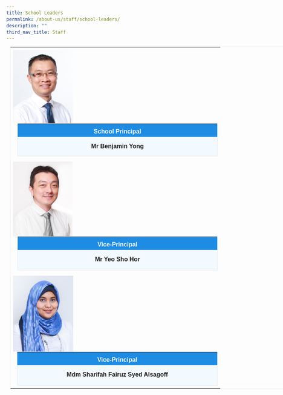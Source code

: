 ```yaml
---
title: School Leaders
permalink: /about-us/staff/school-leaders/
description: ""
third_nav_title: Staff
---
```

<table style="margin: 0px 0px 0px 10px; outline: 0px; padding: 0px; border: 1px solid rgb(234, 234, 234); border-collapse: collapse !important; color: rgb(222, 101, 0); font-family: verdana, sans-serif; font-size: 25px; font-style: normal; font-variant-ligatures: normal; font-variant-caps: normal; font-weight: 700; letter-spacing: normal; orphans: 2; text-transform: none; white-space: normal; widows: 2; word-spacing: 0px; -webkit-text-stroke-width: 0px; text-decoration-thickness: initial; text-decoration-style: initial; text-decoration-color: initial; text-align: center; width: 936.898px;" class="iveo_table ives_tab_zen ive_eobj_right"><tbody style="margin: 0px; outline: 0px; padding: 0px;"><tr style="margin: 0px; outline: 0px; padding: 0px;"><td style="margin: 0px; outline: 0px; padding: 7px; text-align: center;"><img style="margin: 0px 10px 0px 0px; outline: none; padding: 0px; border: none; float: left; max-width: 100%; height: 193px; width: 158px;" class="ive_eobj_left" alt="143) Mr Benjamin Yong Yik Yen.jpg" src="/images/143)%20Mr%20Benjamin%20Yong%20Yik%20Yen.jpeg"><font style="margin: 0px; outline: 0px; padding: 0px; line-height: 22.4px; font-family: Rubik, sans-serif !important; font-size: 1rem !important;" size="2"><br style="margin: 0px; outline: 0px; padding: 0px;"><br style="margin: 0px; outline: 0px; padding: 0px;"></font><table style="margin: 0px 0px 0px 10px; outline: 0px; padding: 0px; float: right; border: 1px solid rgb(234, 234, 234); border-collapse: collapse !important; width: 530px; height: 87px;" class="iveo_table ives_tab_blue ive_eobj_right"><tbody style="margin: 0px; outline: 0px; padding: 0px;"><tr style="margin: 0px; outline: 0px; padding: 0px;"><th style="margin: 0px; outline: 0px; padding: 2px; text-align: center; background-color: rgb(31, 140, 228); color: rgb(242, 249, 255); width: 527px;"><font style="margin: 0px; outline: 0px; padding: 0px; line-height: 22.4px; font-family: Rubik, sans-serif !important; font-size: 1rem !important;" size="2">School Principal</font></th></tr><tr style="margin: 0px; outline: 0px; padding: 0px;"><td style="margin: 0px; outline: 0px; padding: 7px; text-align: center; background-color: rgb(242, 249, 255); color: rgb(34, 34, 34); width: 60px;"><font style="margin: 0px; outline: 0px; padding: 0px; line-height: 22.4px; font-family: Rubik, sans-serif !important; font-size: 1rem !important;" size="2">Mr Benjamin Yong<br style="margin: 0px; outline: 0px; padding: 0px;"></font></td></tr><tr style="margin: 0px; outline: 0px; padding: 0px;"><td style="margin: 0px; outline: 0px; padding: 7px; text-align: center; background-color: rgb(242, 249, 255); color: rgb(34, 34, 34); width: 60px;"><font style="margin: 0px; outline: 0px; padding: 0px; line-height: 22.4px; font-family: Rubik, sans-serif !important; font-size: 1rem !important;" size="2"><a style="margin: 0px; outline: 0px; padding: 0px; color: rgb(64, 103, 174); text-decoration: none;" target="" href="mailto:Benjamin_YONG@schools.gov.sg">Benjamin_YONG@schools.gov.sg</a><br style="margin: 0px; outline: 0px; padding: 0px;"></font></td></tr></tbody></table><font style="margin: 0px; outline: 0px; padding: 0px; line-height: 22.4px; font-family: Rubik, sans-serif !important; font-size: 1rem !important;" size="2"><br style="margin: 0px; outline: 0px; padding: 0px;"><br style="margin: 0px; outline: 0px; padding: 0px;"><br style="margin: 0px; outline: 0px; padding: 0px;"><br style="margin: 0px; outline: 0px; padding: 0px;"></font></td></tr><tr style="margin: 0px; outline: 0px; padding: 0px;"><td style="margin: 0px; outline: 0px; padding: 7px; text-align: center;"><img style="margin: 0px 10px 0px 0px; outline: none; padding: 0px; border: none; float: left; max-width: 100%; height: 197px; width: 157px;" class="ive_eobj_left" alt="126) Mr Yeo Sho Hor.jpg" src="/images/126)%20Mr%20Yeo%20Sho%20Hor.jpeg"><font style="margin: 0px; outline: 0px; padding: 0px; line-height: 22.4px; font-family: Rubik, sans-serif !important; font-size: 1rem !important;" size="2"><br style="margin: 0px; outline: 0px; padding: 0px;"></font><table style="margin: 0px 0px 0px 10px; outline: 0px; padding: 0px; float: right; border: 1px solid rgb(234, 234, 234); border-collapse: collapse !important; width: 530px; height: 90px;" class="ive_eobj_right iveo_table ives_tab_blue"><tbody style="margin: 0px; outline: 0px; padding: 0px;"><tr style="margin: 0px; outline: 0px; padding: 0px;"><th style="margin: 0px; outline: 0px; padding: 2px; text-align: center; background-color: rgb(31, 140, 228); color: rgb(242, 249, 255); width: 527px;"><font style="margin: 0px; outline: 0px; padding: 0px; line-height: 22.4px; font-family: Rubik, sans-serif !important; font-size: 1rem !important;" size="2">Vice-Principal</font></th></tr><tr style="margin: 0px; outline: 0px; padding: 0px;"><td style="margin: 0px; outline: 0px; padding: 7px; text-align: center; background-color: rgb(242, 249, 255); color: rgb(34, 34, 34); width: 60px;"><font style="margin: 0px; outline: 0px; padding: 0px; line-height: 22.4px; font-family: Rubik, sans-serif !important; font-size: 1rem !important;" size="2">Mr Yeo Sho Hor</font></td></tr><tr style="margin: 0px; outline: 0px; padding: 0px;"><td style="margin: 0px; outline: 0px; padding: 7px; text-align: center; background-color: rgb(242, 249, 255); color: rgb(34, 34, 34); width: 60px;"><a style="margin: 0px; outline: 0px; padding: 0px; color: rgb(64, 103, 174); text-decoration: none;" target="" href="mailto:Yeo_SHO_HOR@schools.gov.sg"><font style="margin: 0px; outline: 0px; padding: 0px; line-height: 22.4px; font-family: Rubik, sans-serif !important; font-size: 1rem !important;" size="2">Yeo_SHO_HOR@schools.gov.sg</font></a><br style="margin: 0px; outline: 0px; padding: 0px;"></td></tr></tbody></table><font style="margin: 0px; outline: 0px; padding: 0px; line-height: 22.4px; font-family: Rubik, sans-serif !important; font-size: 1rem !important;" size="2"><br style="margin: 0px; outline: 0px; padding: 0px;"><br style="margin: 0px; outline: 0px; padding: 0px;"></font></td></tr><tr style="margin: 0px; outline: 0px; padding: 0px;"><td style="margin: 0px; outline: 0px; padding: 7px; text-align: center;"><img style="margin: 0px 10px 0px 0px; outline: none; padding: 0px; border: none; float: left; max-width: 100%; height: 200px; width: 159px;" class="ive_eobj_left" alt="27) MDM SHARIFAH FAIRUZ.jpg" src="/images/27)%20MDM%20SHARIFAH%20FAIRUZ.jpeg"><font style="margin: 0px; outline: 0px; padding: 0px; line-height: 22.4px; font-family: Rubik, sans-serif !important; font-size: 1rem !important;" size="2"><br style="margin: 0px; outline: 0px; padding: 0px;"></font><table style="margin: 0px 0px 0px 10px; outline: 0px; padding: 0px; float: right; border: 1px solid rgb(234, 234, 234); border-collapse: collapse !important; width: 531px; height: 90px;" class="ive_eobj_right iveo_table ives_tab_blue"><tbody style="margin: 0px; outline: 0px; padding: 0px;"><tr style="margin: 0px; outline: 0px; padding: 0px;"><th style="margin: 0px; outline: 0px; padding: 2px; text-align: center; background-color: rgb(31, 140, 228); color: rgb(242, 249, 255); width: 528px;"><font style="margin: 0px; outline: 0px; padding: 0px; line-height: 22.4px; font-family: Rubik, sans-serif !important; font-size: 1rem !important;" size="2">Vice-Principal</font></th></tr><tr style="margin: 0px; outline: 0px; padding: 0px;"><td style="margin: 0px; outline: 0px; padding: 7px; text-align: center; background-color: rgb(242, 249, 255); color: rgb(34, 34, 34); width: 60px;"><font style="margin: 0px; outline: 0px; padding: 0px; line-height: 22.4px; font-family: Rubik, sans-serif !important; font-size: 1rem !important;" size="2">Mdm Sharifah Fairuz Syed Alsagoff</font></td></tr><tr style="margin: 0px; outline: 0px; padding: 0px;"><td style="margin: 0px; outline: 0px; padding: 7px; text-align: center; background-color: rgb(242, 249, 255); color: rgb(34, 34, 34); width: 60px;"><font style="margin: 0px; outline: 0px; padding: 0px; line-height: 22.4px; font-family: Rubik, sans-serif !important; font-size: 1rem !important;" size="2"><a style="margin: 0px; outline: 0px; padding: 0px; color: rgb(64, 103, 174); text-decoration: none;" target="" href="mailto:Sharifah_Fairuz_SYED_ALSAGOFF@schools.gov.sg">Sharifah_Fairuz_SYED_ALSAGOFF@schools.gov.sg</a></font></td></tr></tbody></table></td></tr></tbody></table>